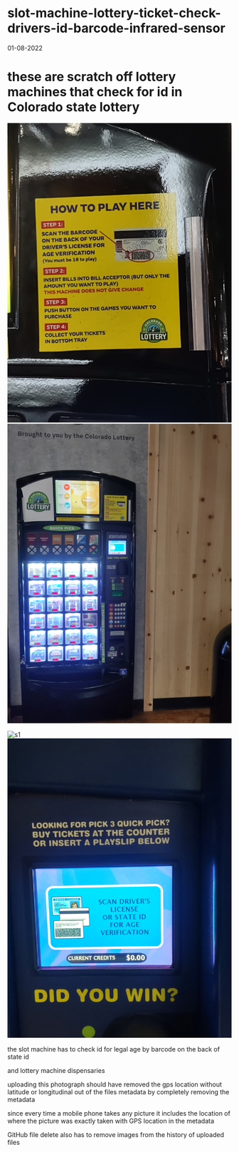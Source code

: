 # slot-machine-lottery-ticket-check-drivers-id-barcode-infrared-sensor

01-08-2022

# these are scratch off lottery machines that check for id in Colorado state lottery

![s1](https://raw.githubusercontent.com/c4pt000/penndot-ID-front-facing-scan-QR/main/IMG_20220109_024712987.jpg)
![s1](https://raw.githubusercontent.com/c4pt000/CHECK-ID-slot-machine-lottery-ticket-check-drivers-id-barcode-infrared-sensor/main/IMG_20220109_024721852_HDR.jpg)


![s1](https://github.com/c4pt000/slot-machine-lottery-ticket-check-drivers-id-barcode-infrared-sensor/blob/main/IMG_20211108_103655315_HDR.jpg)
![s1](https://raw.githubusercontent.com/c4pt000/CHECK-ID-slot-machine-lottery-ticket-check-drivers-id-barcode-infrared-sensor/main/IMG_20220109_030048952_HDR.jpg)


the slot machine has to check id for legal age by barcode on the back of state id

and lottery machine dispensaries


uploading this photograph should have removed the gps location without  latitude or longitudinal out of the files metadata by completely removing the metadata


since every time a mobile phone takes any picture it includes the location of where the picture was exactly taken with GPS location in the metadata


GitHub file delete also has to remove images from the history of uploaded files
